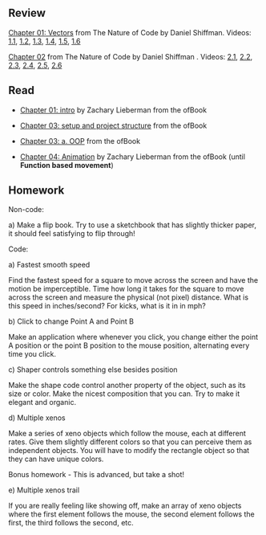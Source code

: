 
## Review 

[Chapter 01: Vectors](http://natureofcode.com/book/chapter-1-vectors/) from The Nature of Code by Daniel Shiffman. Videos: [1.1](https://vimeo.com/channels/natureofcode/58734251), [1.2](https://vimeo.com/channels/natureofcode/58943395), [1.3](https://vimeo.com/channels/natureofcode/58943394), [1.4](https://vimeo.com/channels/natureofcode/58943396), [1.5](https://vimeo.com/channels/natureofcode/58943393), [1.6](https://vimeo.com/channels/natureofcode/59028636) 

[Chapter 02](http://natureofcode.com/book/chapter-2-forces/) from The Nature of Code by Daniel Shiffman . Videos: [2.1](https://vimeo.com/channels/natureofcode/59028633), [2.2](https://vimeo.com/channels/natureofcode/59028634), [2.3](https://vimeo.com/channels/natureofcode/59028632), [2.4](https://vimeo.com/channels/natureofcode/59435251), [2.5](https://vimeo.com/channels/natureofcode/59435250), [2.6](https://vimeo.com/channels/natureofcode/59435252)

## Read
* [Chapter 01: intro](https://github.com/openframeworks/ofBook/blob/master/01_intro/chapter.md) by Zachary Lieberman from the ofBook

* [Chapter 03: setup and project structure](https://github.com/openframeworks/ofBook/blob/master/03_setup_and_project_structure/chapter.md) from the ofBook

* [Chapter 03: a. OOP](https://github.com/openframeworks/ofBook/blob/master/03a_OOPs!/chapter.md) from the ofBook

* [Chapter 04: Animation](https://github.com/openframeworks/ofBook/blob/master/04_animation/chapter.md) by Zachary Lieberman  from the ofBook (until **Function based movement**) 

## Homework

Non-code:

a) Make a flip book.  Try to use a sketchbook that has slightly thicker paper, it should feel satisfying to flip through! 

Code:

a) Fastest smooth speed

Find the fastest speed for a square to move across the screen and have the motion be imperceptible. Time how long it takes for the square to move across the screen and measure the physical (not pixel) distance. What is this speed in inches/second? For kicks, what is it in in mph?

b) Click to change Point A and Point B

Make an application where whenever you click, you change either the point A position or the point B position to the mouse position, alternating every time you click.

c) Shaper controls something else besides position

Make the shape code control another property of the object, such as its size or color. Make the nicest composition that you can. Try to make it elegant and organic.

d) Multiple xenos

Make a series of xeno objects which follow the mouse, each at different rates. Give them slightly different colors so that you can perceive them as independent objects. You will have to modify the rectangle object so that they can have unique colors.

Bonus homework - 
This is advanced, but take a shot!

e) Multiple xenos trail

If you are really feeling like showing off, make an array of xeno objects where the first element follows the mouse, the second element follows the first, the third follows the second, etc.